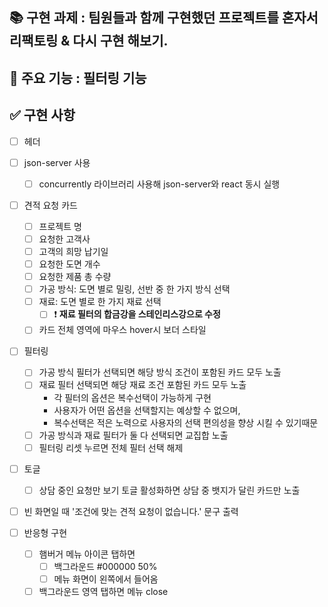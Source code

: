 ## 📚 구현 과제 : 팀원들과 함께 구현했던 프로젝트를 혼자서 리팩토링 & 다시 구현 해보기. 

## 📌 주요 기능 : 필터링 기능

## ✅ 구현 사항

-   [ ] 헤더
-   [ ] json-server 사용
    -   [ ] concurrently 라이브러리 사용해 json-server와 react 동시 실행
-   [ ] 견적 요청 카드
    -   [ ] 프로젝트 명
    -   [ ] 요청한 고객사
    -   [ ] 고객의 희망 납기일
    -   [ ] 요청한 도면 개수
    -   [ ] 요청한 제품 총 수량
    -   [ ] 가공 방식: 도면 별로 밀링, 선반 중 한 가지 방식 선택
    -   [ ] 재료: 도면 별로 한 가지 재료 선택
        -   [ ] ❗️ **재료 필터의 합금강을 스테인리스강으로 수정**
    -   [ ] 카드 전체 영역에 마우스 hover시 보더 스타일
-   [ ] 필터링
    -   [ ] 가공 방식 필터가 선택되면 해당 방식 조건이 포함된 카드 모두 노출
    -   [ ] 재료 필터 선택되면 해당 재료 조건 포함된 카드 모두 노출
        - 각 필터의 옵션은 복수선택이 가능하게 구현
        - 사용자가 어떤 옵션을 선택할지는 예상할 수 없으며,
        - 복수선택은 적은 노력으로 사용자의 선택 편의성을 향상 시킬 수 있기때문 
    -   [ ] 가공 방식과 재료 필터가 둘 다 선택되면 교집합 노출
    -   [ ] 필터링 리셋 누르면 전체 필터 선택 해제
-   [ ] 토글
    -   [ ] 상담 중인 요청만 보기 토글 활성화하면 상담 중 뱃지가 달린 카드만 노출
-   [ ] 빈 화면일 때 '조건에 맞는 견적 요청이 없습니다.' 문구 출력

-   [ ] 반응형 구현
    -   [ ] 햄버거 메뉴 아이콘 탭하면
        -   [ ] 백그라운드 #000000 50%
        -   [ ] 메뉴 화면이 왼쪽에서 들어옴
    -   [ ] 백그라운드 영역 탭하면 메뉴 close
